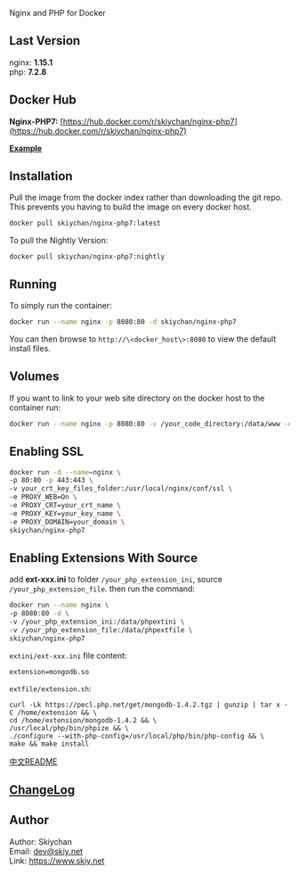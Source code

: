 Nginx and PHP for Docker

## Last Version
nginx: **1.15.1**   
php:   **7.2.8**

## Docker Hub   
**Nginx-PHP7:** [https://hub.docker.com/r/skiychan/nginx-php7](https://hub.docker.com/r/skiychan/nginx-php7)   

**[Example](https://github.com/skiy-dockerfile/nginx-php7/wiki/Example)**
   
## Installation
Pull the image from the docker index rather than downloading the git repo. This prevents you having to build the image on every docker host.

```sh   
docker pull skiychan/nginx-php7:latest
```

To pull the Nightly Version:   
```
docker pull skiychan/nginx-php7:nightly
```

## Running
To simply run the container:

```sh
docker run --name nginx -p 8080:80 -d skiychan/nginx-php7
```
You can then browse to ```http://\<docker_host\>:8080``` to view the default install files.

## Volumes
If you want to link to your web site directory on the docker host to the container run:

```sh
docker run --name nginx -p 8080:80 -v /your_code_directory:/data/www -d skiychan/nginx-php7
```

## Enabling SSL
```sh
docker run -d --name=nginx \
-p 80:80 -p 443:443 \
-v your_crt_key_files_folder:/usr/local/nginx/conf/ssl \
-e PROXY_WEB=On \
-e PROXY_CRT=your_crt_name \
-e PROXY_KEY=your_key_name \
-e PROXY_DOMAIN=your_domain \
skiychan/nginx-php7
```

## Enabling Extensions With Source
add **ext-xxx.ini** to folder ```/your_php_extension_ini```, source ```/your_php_extension_file```. then run the command:   
```sh
docker run --name nginx \
-p 8080:80 -d \
-v /your_php_extension_ini:/data/phpextini \
-v /your_php_extension_file:/data/phpextfile \
skiychan/nginx-php7
```

```extini/ext-xxx.ini``` file content:
```
extension=mongodb.so
```

```extfile/extension.sh```: 
```  
curl -Lk https://pecl.php.net/get/mongodb-1.4.2.tgz | gunzip | tar x -C /home/extension && \
cd /home/extension/mongodb-1.4.2 && \
/usr/local/php/bin/phpize && \
./configure --with-php-config=/usr/local/php/bin/php-config && \
make && make install
```

[中文README](README_CN.md)

## [ChangeLog](changelogs.md)

## Author
Author: Skiychan    
Email:  dev@skiy.net       
Link:   https://www.skiy.net
